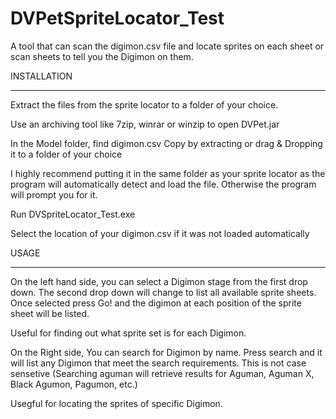 # DVPetSpriteLocator_Test
A tool that can scan the digimon.csv file and locate sprites on each sheet or scan sheets to tell you the Digimon on them.

INSTALLATION
_______________________________________________________________________________________________________________________________________________________________________________
Extract the files from the sprite locator to a folder of your choice.

Use an archiving tool like 7zip, winrar or winzip to open DVPet.jar

In the Model folder, find digimon.csv
Copy by extracting or drag & Dropping it to a folder of your choice

I highly recommend putting it in the same folder as your sprite locator as the program will automatically detect and load the file. Otherwise the program will prompt you for it.

Run DVSpriteLocator_Test.exe

Select the location of your digimon.csv if it was not loaded automatically


USAGE
_______________________________________________________________________________________________________________________________________________________________________________

On the left hand side, you can select a Digimon stage from the first drop down. The second drop down will change to list all available sprite sheets. 
Once selected press Go! and the digimon at each position of the sprite sheet will be listed.

Useful for finding out what sprite set is for each Digimon.



On the Right side, You can search for Digimon by name. Press search and it will list any Digimon that meet the search requirements. This is not case sensetive
(Searching aguman will retrieve results for Aguman, Aguman X, Black Agumon, Pagumon, etc.)

Usegful for locating the sprites of specific Digimon.

